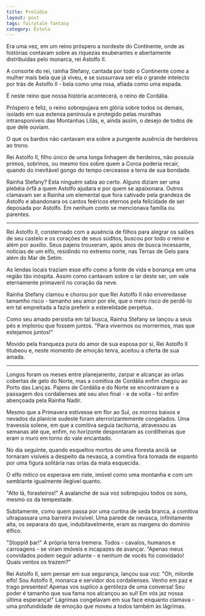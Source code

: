 ```yaml
---
title: Prelúdio
layout: post
tags: fairytale fantasy
category: Estela
---
```


Era uma vez, em um reino próspero a nordeste do Continente, onde as histórias contavam sobre as riquezas exuberantes e abertamente distribuídas pelo monarca, rei Astolfo II.

A consorte do rei, rainha Stefany, cantada por todo o Continente como a mulher mais bela que já viveu, e se sussurrava ser ela o grande intelecto por trás de Astolfo II - bela como uma rosa, afiada como uma espada.

É neste reino que nossa história acontecerá, o reino de Cordália.

Próspero e feliz, o reino sobrepujava em glória sobre todos os demais, isolado em sua extensa península e protegido pelas muralhas intransponíveis das Montanhas Lilás, e, ainda assim, o desejo de todos de que dele ouviam.

O que os bardos não cantavam era sobre a pungente ausência de herdeiros ao trono.

Rei Astolfo II, filho único de uma longa linhagem de herdeiros, não possuía primos, sobrinos, ou mesmo tios sobre quem a Coroa poderia recair, quando do inevitável gongo do tempo cerceasse a terra de sua bondade.

Rainha Stefany? Esta ninguém sabia ao certo. Alguns diziam ser uma plebéia órfã a quem Astolfo ajudara e por quem se apaixonara. Outros clamavam ser a Rainha um elemental que fora cativado pela grandeza de Astolfo e abandonara os cantos feéricos eternos pela felicidade de ser deposada por Astolfo. Em nenhum conto se mencionava família ou parentes.

___

Rei Astolfo II, consternado com a ausência de filhos para alegrar os salões de seu castelo e os corações de seus súditos, buscou por todo o reino e além por auxílio. Seus pajens trouxeram, após anos de busca incessante, notícias de um elfo, residindo no extremo norte, nas Terras de Gelo para além do Mar de Setim.

As lendas locais traziam esse elfo como a fonte de vida e bonança em uma região tão inóspita. Assim como cantavam sobre o lar deste ser, um vale eternamente primaveril no coração da neve.

Rainha Stefany clamou e chorou por que Rei Astolfo II não enveredasse tamamho risco - tamanho seu amor por ele, que o mero risco de perdê-lo em tal empreitada a fazia preferir a esterelidade perpétua.

Como seu amado persistia em tal busca, Rainha Stefany se lançou a seus pés e implorou que fossem juntos. "Para vivermos ou morrermos, mas que estejamos juntos!"

Movido pela franqueza pura do amor de sua esposa por si, Rei Astolfo II titubeou e, neste momento de emoção tenra, aceitou a oferta de sua amada.

___

Longos foram os meses entre planejanento, zarpar e alcançar as orlas cobertas de gelo do Norte, mas a comitiva de Cordália enfim chegou ao Porto das Lanças. Pajens de Cordália e do Norte se encontraram e a passagem dos cordalienses até seu alvo final - e de volta - foi enfim abençoada pela Rainha Nadir.

Mesmo que a Primavera estivesse em flor ao Sul, os morros baixos e nevados da planície sudeste foram aterrorizantemente congelados. Uma travessia solene, em que a comitiva seguia taciturna, atravessou as semanas até que, enfim, no horizonte despontaram as cordilheiras que eram o muro em torno do vale encantado.

No dia seguinte, quando esqueltos mortos de uma floresta anciã se tornaram visíveis a despeito da nevasca, a comitiva fora tomada de espanto por uma figura solitária nas orlas da mata esquecida.

O elfo mítico os esperava em riste, imóvel como uma montanha e com um semblante igualmente ilegível quanto.

"Alto lá, forasteiros!" A avalanche de sua voz sobrepujou todos os sons, mesmo os da tempestade.

Subitamente, como quem passa por uma curtina de seda branca, a comitiva ultrapassara uma barreira invisível. Uma parede de nevasca, infinitamente alta, os separara do que, indubitavelmente, eram as margens do domínio élfico.

"Stoppið þar!" A própria terra tremera. Todos - cavalos, humanos e carroagens - se viram imóveis e incapazes de avançar. "Apenas meus convidados podem seguir adiante - e nenhum de vocês foi convidado! Quais ventos os trazem?"

Rei Astolfo II, sem pensar em sua segurança, lançou sua voz: "Oh, milorde elfo! Sou Astolfo II, monarca e servidor dos cordalienses. Venho em paz e trago presentes! Apenas vos suplico a gentileza de uma conversa! Seu poder é tamanho que sua fama nos alcançou ao sul! Em vós jaz nossa última esperança!" Lágrimas congelavam em sua face enquanto clamava - uma profundidade de emoção que moveu a todos também às lágrimas.
